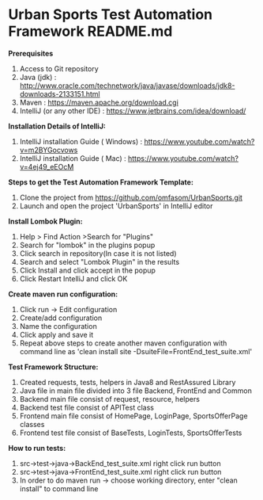 
# Urban Sports Test Automation Framework README.md

**Prerequisites**

1) Access to Git repository
2) Java (jdk) : http://www.oracle.com/technetwork/java/javase/downloads/jdk8-downloads-2133151.html
3) Maven : https://maven.apache.org/download.cgi
4) IntelliJ (or any other IDE) : https://www.jetbrains.com/idea/download/

**Installation Details of IntelliJ:**

1) IntelliJ installation Guide ( Windows) : https://www.youtube.com/watch?v=m2BYGocvows
2) IntelliJ installation Guide ( Mac) : https://www.youtube.com/watch?v=4ej49_eEOcM



**Steps to get the Test Automation Framework Template:**

1) Clone the project from https://github.com/omfasom/UrbanSports.git
2) Launch and open the project 'UrbanSports' in IntelliJ editor


**Install Lombok Plugin:**

1) Help > Find Action >Search for "Plugins"
2) Search for "lombok" in the plugins popup
3) Click search in repository(In case it is not listed)
4) Search and select "Lombok Plugin" in the results
5) Click Install and click accept in the popup
6) Click Restart IntelliJ and click OK


**Create maven run configuration:**

1) Click run -> Edit configuration
2) Create/add configuration
3) Name the configuration
4) Click apply and save it
5) Repeat above steps to create another maven configuration with command line as 'clean install site -DsuiteFile=FrontEnd_test_suite.xml'


**Test Framework Structure:**

1) Created requests, tests, helpers in Java8 and RestAssured Library
2) Java file in main file divided into 3 file Backend, FrontEnd and Common
3) Backend main file consist of request, resource, helpers
4) Backend test file consist of APITest class
5) Frontend main file consist of HomePage, LoginPage, SportsOfferPage classes
6) Frontend test file consist of BaseTests, LoginTests, SportsOfferTests


**How to run tests:**

1) src->test->java->BackEnd_test_suite.xml right click run button
2) src->test->java->FrontEnd_test_suite.xml right click run button   
3) In order to do maven run -> choose working directory, enter "clean install" to command line
